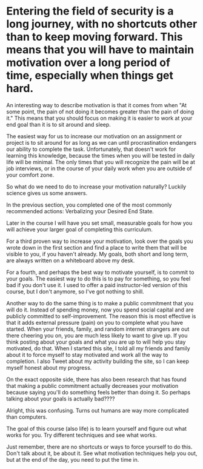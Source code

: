 # Entering the field of security is a long journey, with no shortcuts other than to keep moving forward. This means that you will have to maintain motivation over a long period of time, especially when things get hard.

An interesting way to describe motivation is that it comes from when "At
some point, the pain of not doing it becomes greater than the pain of
doing it." This means that you should focus on making it is easier to
work at your end goal than it is to sit around and sleep.

The easiest way for us to increase our motivation on an assignment or
project is to sit around for as long as we can until procrastination
endangers our ability to complete the task. Unfortunately, that doesn't
work for learning this knowledge, because the times when you will be
tested in daily life will be minimal. The only times that you will
recognize the pain will be at job interviews, or in the course of your
daily work when you are outside of your comfort zone.

So what do we need to do to increase your motivation naturally? Luckily
science gives us some answers.

In the previous section, you completed one of the most commonly
recommended actions: Verbalizing your Desired End State.

Later in the course I will have you set small, measurable goals for how
you will achieve your larger goal of completing this curriculum.

For a third proven way to increase your motivation, look over the goals
you wrote down in the first section and find a place to write them that
will be visible to you, if you haven't already. My goals, both short and
long term, are always written on a whiteboard above my desk.

For a fourth, and perhaps the best way to motivate yourself, is to
commit to your goals. The easiest way to do this is to pay for
something, so you feel bad if you don't use it. I used to offer a paid
instructor-led version of this course, but I don't anymore, so I've got
nothing to shill.

Another way to do the same thing is to make a public commitment that you
will do it. Instead of spending money, now you spend social capital and
are publicly committed to self-improvement. The reason this is most
effective is that it adds external pressure (pain) on you to complete
what you have started. When your friends, family, and random internet
strangers are out there cheering you on, you are much less likely to
want to give up. If you think posting about your goals and what you are
up to will help you stay motivated, do that. When I started this site, I
told all my friends and family about it to force myself to stay
motivated and work all the way to completion. I also Tweet about my
activity building the site, so I can keep myself honest about my
progress.

On the exact opposite side, there has also been research that has found
that making a public commitment actually decreases your motivation
because saying you'll do something feels better than doing it. So
perhaps talking about your goals is actually bad????

Alright, this was confusing. Turns out humans are way more complicated
than computers.

The goal of this course (also life) is to learn yourself and figure out
what works for you. Try different techniques and see what works.

Just remember, there are no shortcuts or ways to force yourself to do
this. Don't talk about it, be about it. See what motivation techniques
help you out, but at the end of the day, you need to put the time in.

  
